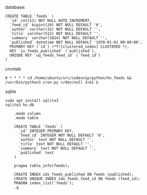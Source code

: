 database:

    CREATE TABLE `feeds` (
      `id` int(11) NOT NULL AUTO_INCREMENT,
      `feed_id` bigint(20) NOT NULL DEFAULT '0',
      `author` varchar(32) NOT NULL DEFAULT '',
      `title` varchar(512) NOT NULL DEFAULT '',
      `summary` varchar(1024) NOT NULL DEFAULT '',
      `published` datetime NOT NULL DEFAULT '1970-01-01 00:00:00',
      PRIMARY KEY (`id`) /*T![clustered_index] CLUSTERED */,
      KEY `ix_feeds_published` (`published`),
      UNIQUE KEY `uq_feeds_feed_id` (`feed_id`)
    )

crontab

    0 * * * * cd /home/ubuntu/src/codesnip/python/hn_feeds && /usr/bin/python3 cron.py >/dev/null 2>&1 &

sqlite

    sudo apt install sqlite3
    sqlite3 hn.db

        .mode column
        .mode table

        CREATE TABLE `feeds` (
          `id` INTEGER PRIMARY KEY,
          `feed_id` INTEGER NOT NULL DEFAULT '0',
          `author` text NOT NULL DEFAULT '',
          `title` text NOT NULL DEFAULT '',
          `summary` text NOT NULL DEFAULT '',
          `published` text
        )

        pragma table_info(feeds);

        CREATE INDEX idx_feeds_published ON feeds (published);
        CREATE UNIQUE INDEX idx_feeds_feed_id ON feeds (feed_id);
        PRAGMA index_list('feeds');
        .q

